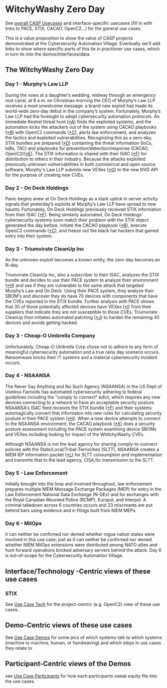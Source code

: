 # WitchyWashy Zero Day 
See [overall CASP Usecases](../../../../UseCases/README.md) 
and interface-specific usecases
(fill in with links to PACE, STIX, CACAO, OpenC2...) 
for the general use cases.

This is a value proposition to show the value of CASP projects demonstrated at the 
Cybersecurity Automation Village.
Eventually we'll add links to show where specific parts of this
tie in practioner use cases, which in turn tie into the demos/interfaces/data.

## The WitchyWashy Zero Day
### Day 1 - Murphy’s Law LLP
During the vows at a daughter’s wedding, midway through an
emergency root canal, at 8 a.m. on Christmas morning the CEO of
Murphy’s Law LLP receives a most unwelcome message: a brand new
exploit has made its world-wide zero-day debut in the company’s
system. Fortunately, Murphy’s Law LLP had the foresight to adopt
cybersecurity automation protocols. An immediate Kestrel threat
hunt ([*A](./A_detecting_threats.md)) finds the exploited systems, and the automation kicks the attackers out of the
system using CACAO playbooks ([*B](./B_CACAO_kickout.md)) with OpenC2 commands ([*C](./C_OpenC2_kickout.md)), alerts law
enforcement, and analyzes the tactics and exploited
vulnerabilities. Recognizing this as a zero-day, STIX bundles are
prepared ([*D](./D_STIX_zero_bundle.md)) containing the threat information (IoCs, IoBs, TAC) and
playbooks for prevention/detection/response (CACAO, OpenC2)([*E](./E_CACAO_Prevent.md)). The
STIX information is shared with their ISAC ([*F](./F_stix_isac.md)) for distribution to
others in their industry. Because the attacks exploited
previously unknown vulnernabilities in both commerical and open
source software, Murphy's Law LLP submits new VEXes ([*G](./G_VEX.md)) to the new
NVD API for the purpose of creating new CVEs.

### Day 2 - On Deck Holdings
Panic begins anew at On Deck Holdings as a stark uptick in server
activity signals that yesterday’s exploits at Murphy’s Law LLP
have spread to new haunts. Fortunately, On Deck Holdings
previously received STIX information from their ISAC ([*F](./F_stix_isac.md)). Being
similarly automated, On Deck Holdings’ cybersecurity systems 
soon match their problem with the STIX object generated the day
before, initiate the CACAO playbook ([*B](./B_CACAO_kickout.md)), execute OpenC2 commands ([*C](./C_OpenC2_kickout.md)), and
freeze out the black hat hackers that gained entry into their
system.

### Day 3 - Triumvirate CleanUp Inc
As the unknown exploit becomes a known entity, the zero-day
becomes an N-day. 

Triumvirate CleanUp Inc, also a subscriber to their ISAC,
analyzes the STIX bundle and decides to use their PACE system to
analyze their environment ([*H](./H_PACE.md)) and see if they are vulnerable to the
same attack that targeted Murphy’s Law and On Deck. Using their
PACE system, they analyze their SBOM's and discover they do have
70 devices with components that have the CVEs reported in the
STIX bundle. Further analysis with PACE shows that 30 of those
potentially affected devices have VEXes ([*I](./G_VEX.md)) from their suppliers that
indicate they are not susceptible to those CVEs. Triumvirate
CleanUp then initiates automated patching ([*J](./J_patching.md)) to harden the remaining
40 devices and avoids getting hacked.

### Day 3 - Cheap-O Umbrella Company

Unfortunately, Cheap-O Umbrella Corp chose not to adhere to any form of meaningful 
cybersecurity automation and a true rainy day scenario occurs. 
Ransomware bricks their IT systems and a material cybersecurity incident occurs.

### Day 4 - NSAANSA
The Never Say Anything and No Such Agency (NSAANSA) in the US
Dept of Useless Factoids has automated cybersecurity adhering to
federal guidelines including the "comply to connect" edict, which
requires any new devices connecting to a network to have an
acceptable security posture. NSAANSA's ISAC feed receives the
STIX bundle ([*F](./F_stix_isac.md)) and their systems automagically convert that
informaton into new rules for calculating security posture in
their PACE system ([*H](./H_PACE.md)). When a new device attempts to connect to the
NSAANSA environment, 
the CACAO playbook ([*K](./K_SBOM.md)) does a security posture assessment including
the PACE system examining device SBOMs and VEXes including looking
for impact of the WhitchyWashy CVEs.

Although NSAANSA is not the lead agency for sharing
comply-to-connect policies with the
State/Local/Tribal-Terriorities (SLTT), NSAANSA creates a NIEM
IEP information packet ([*L]()) for SLTT consumption and implementation and
transmits that to the lead agency, CISA,for transmission to the
SLTT.

### Day 5 - Law Enforcement
Initially brought into the loop and involved throughout, law enforcement 
prepares multiple NIEM Message Exchange Packages (MEP)
for entry in the Law Enforcement National Data Exchange (N-DEx)
and for exchanges with the Royal Canadian Mounted Police (RCMP),
Europol, and Interpol.
A criminal takedown across 6 countries occurs and 23 miscreants
are put behind bars using evidence and e-filings built from NIEM MEPs.
  

### Day 6 - MilOps
It can neither be confirmed nor denied whether
rogue nation states were involved in this use case;
just as it can neither be confirmed nor denied whether
NIEM MilOps extensions were distributed among NATO allies
and hunt forward operations bricked adversary servers behind the attack.
Day 6 is out-of-scope for the Cybersecurity Automation Village. 

## Interface/Technology -Centric views of these use cases
### STIX
See [Use Case Tech](./use_case_tech.md) for the project-centric (e.g. OpenC2)
view of these use cases.

## Demo-Centric views of these use cases

See [Use Case Demos](./use_case_demos.md) for
some pics of which systems talk to which systems (machine to machine, human, or handwaving) 
and which steps in use cases they relate to

## Participant-Centric views of the Demos
see [Use Case Participants](./use_case_participants.md) for
how each participants sweat equity fits into the use cases.
